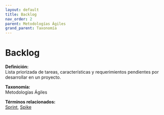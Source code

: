 ```yaml
---
layout: default
title: Backlog
nav_order: 2
parent: Metodologías Ágiles
grand_parent: Taxonomía
---
```


# Backlog

**Definición:**  
Lista priorizada de tareas, características y requerimientos pendientes por desarrollar en un proyecto.

**Taxonomía:**  
Metodologías Ágiles

**Términos relacionados:**  
[Sprint](https://maleniski.github.io/diccionario-angl-tec-mx/docs/taxonomia/sprint/sprint.html), [Spike](https://maleniski.github.io/diccionario-angl-tec-mx/docs/taxonomia/spike/spike.html)
